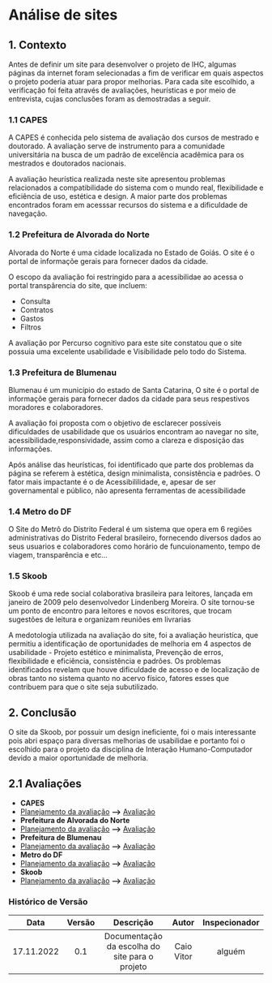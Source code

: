 # Análise de sites

## 1. Contexto
Antes de definir um site para desenvolver o projeto de IHC, algumas páginas da internet foram selecionadas a fim de verificar em quais aspectos o projeto poderia atuar para propor melhorias. Para cada site escolhido, a verificação foi feita através de avaliações, heurísticas e por meio de entrevista, cujas conclusões foram as demostradas a seguir.

### 1.1 CAPES
A CAPES é conhecida pelo sistema de avaliação dos cursos de mestrado e doutorado. A avaliação serve de instrumento para a comunidade universitária na busca de um padrão de excelência acadêmica para os mestrados e doutorados nacionais.

A avaliação heurística realizada neste site apresentou problemas relacionados a compatibilidade do sistema com o mundo real, flexibilidade e eficiência de uso, estética e design. A maior parte dos problemas encontrados foram em acesssar recursos do sistema e a dificuldade de navegação.

### 1.2 Prefeitura de Alvorada do Norte
Alvorada do Norte é uma cidade localizada no Estado de Goiás. O site é o portal de informaçõe gerais para fornecer dados da cidade.

O escopo da avaliação foi restringido para a acessibilidae ao acessa o portal transpârencia do site, que incluem:

- Consulta
- Contratos
- Gastos
- Filtros

A avaliação por Percurso cognitivo para este site constatou que o site possuia uma excelente usabilidade e Visibilidade pelo todo do Sistema.


### 1.3 Prefeitura de Blumenau
Blumenau é um município do estado de Santa Catarina, O site é o portal de informaçõe gerais para fornecer dados da cidade para seus respestivos moradores e colaboradores.

A avaliação foi proposta com o objetivo de esclarecer
possíveis dificuldades de usabilidade que os usuários encontram ao navegar no site, acessibilidade,responsividade, assim como a clareza e disposição das informações.

Após análise das heurísticas, foi identificado que parte dos problemas da página se referem à estética, design minimalista, consistência e padrões. O fator mais impactante é o de Acessibililidade, e, apesar de ser governamental e público, não apresenta ferramentas de acessibilidade

### 1.4 Metro do DF
O Site do Metrô do Distrito Federal é um sistema que opera em 6 regiões administrativas do Distrito Federal brasileiro, fornecendo diversos dados ao seus usuarios e colaboradores como horário de funcuionamento, tempo de viagem, transparência e etc...


### 1.5 Skoob
Skoob é uma rede social colaborativa brasileira para leitores, lançada em janeiro de 2009 pelo desenvolvedor Lindenberg Moreira. O site tornou-se um ponto de encontro para leitores e novos escritores, que trocam sugestões de leitura e organizam reuniões em livrarias


A medotologia utilizada na avaliação do site, foi a avaliação heuristíca, que permitiu a identificação de oportunidades de melhoria em 4 aspectos de usabilidade - Projeto estético e minimalista, Prevenção de erros, flexibilidade e eficiência, consistência e padrões. Os problemas identificados revelam que houve dificuldade de acesso e de localização de obras​ tanto no sistema quanto no acervo físico, fatores esses que contribuem para que o site seja subutilizado.

## 2. Conclusão

O site da Skoob, por possuir um design ineficiente, foi o mais interessante pois abri espaço para diversas melhorias de usabilidae e portanto foi o escolhido para o projeto da disciplina de Interação Humano-Computador devido a maior oportunidade de melhoria.

## 2.1 Avaliações
- <strong>CAPES</strong>
- [Planejamento da avaliação](/planejamento/SitesAvaliados/ProjetoParteIndividualPlanejAvaliçãoWildembergSales.pdf) <strong>--></strong> [Avaliação](/planejamento/SitesAvaliados/ProjetoParteIndividualMetodoeAvaliçãoWildembergSales.pdf)
- <strong>Prefeitura de Alvorada do Norte</strong>
- [Planejamento da avaliação](/planejamento/SitesAvaliados/ProjetoParteIndividualPlanejAvaliçãoCaioVitorCarneiroDeOliveir-1.pdf) <strong>--></strong> [Avaliação](/planejamento/SitesAvaliados/ProjetoParteIndividualMetodoeAvaliçãoCaioVitorCarneirodeOliveira.pdf)
- <strong>Prefeitura de Blumenau</strong>
- [Planejamento da avaliação](/planejamento/SitesAvaliados/ProjetoParteIndividualPlanejAvaliçãoLucasLopesRocha.pdf) <strong>--></strong> [Avaliação](/planejamento/SitesAvaliados/PlojetoParteIndividualMetodoeAvaliçãoLucasLopesRocha.pdf)
- <strong>Metro do DF</strong>
- [Planejamento da avaliação](/planejamento/SitesAvaliados/ProjetoParteIndividualPlanejAvaliçãoJoaoPedroAlvesMachado.pdf) <strong>--></strong> [Avaliação](/planejamento/SitesAvaliados/PlojetoParteIndividualMetodoeAvaliçãoJoaoPedroAlvesMachado.pdf)
- <strong>Skoob</strong>
- [Planejamento da avaliação]() <strong>--></strong> [Avaliação](/planejamento/SitesAvaliados/ProjetoParteIndividualMetodoeAvaliçãoHellenFernanda.pdf)

### Histórico de Versão
| Data       | Versão | Descrição            | Autor             | Inspecionador|
|:----------:|:------:|:--------------------:|:-----------------:|:-----------------:|
| 17.11.2022 | 0.1 | Documentação da escolha do site para o projeto | Caio Vitor |alguém|

<div align="justify">


